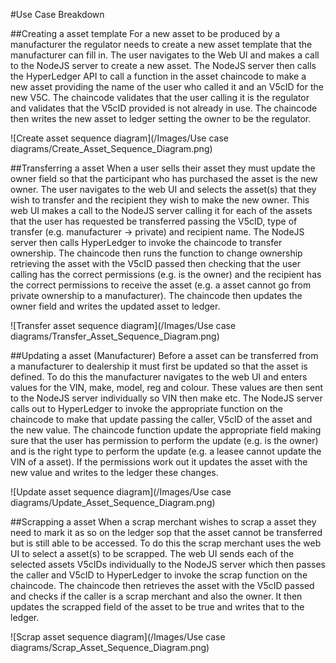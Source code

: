 #Use Case Breakdown

##Creating a asset template
For a new asset to be produced by a manufacturer the regulator needs to create a new asset template that the manufacturer can fill in. The user navigates to the Web UI and makes a call to the NodeJS server to create a new asset. The NodeJS server then calls the HyperLedger API to call a function in the asset chaincode to make a new asset providing the name of the user who called it and an V5cID for the new V5C. The chaincode validates that the user calling it is the regulator and validates that the V5cID provided is not already in use. The chaincode then writes the new asset to ledger setting the owner to be the regulator.

![Create asset sequence diagram](/Images/Use case diagrams/Create_Asset_Sequence_Diagram.png)

##Transferring a asset
When a user sells their asset they must update the owner field so that the participant who has purchased the asset is the new owner. The user navigates to the web UI and selects the asset(s) that they wish to transfer and the recipient they wish to make the new owner. This web UI makes a call to the NodeJS server calling it for each of the assets that the user has requested be transferred passing the V5cID, type of transfer (e.g. manufacturer → private) and recipient name. The NodeJS server then calls HyperLedger to invoke the chaincode to transfer ownership. The chaincode then runs the function to change ownership retrieving the asset with the V5cID passed then checking that the user calling has the correct permissions (e.g. is the owner) and the recipient has the correct permissions to receive the asset (e.g. a asset cannot go from private ownership to a manufacturer). The chaincode then updates the owner field and writes the updated asset to ledger.

![Transfer asset sequence diagram](/Images/Use case diagrams/Transfer_Asset_Sequence_Diagram.png)

##Updating a asset (Manufacturer)
Before a asset can be transferred from a manufacturer to dealership it must first be updated so that the asset is defined. To do this the manufacturer navigates to the web UI and enters values for the VIN, make, model, reg and colour. These values are then sent to the NodeJS server individually so VIN then make etc. The NodeJS server calls out to HyperLedger to invoke the appropriate function on the chaincode to make that update passing the caller, V5cID of the asset and the new value. The chaincode function update the appropriate field making sure that the user has permission to perform the update (e.g. is the owner) and is the right type to perform the update (e.g. a leasee cannot update the VIN of a asset). If the permissions work out it updates the asset with the new value and writes to the ledger these changes.

![Update asset sequence diagram](/Images/Use case diagrams/Update_Asset_Sequence_Diagram.png)
 
##Scrapping a asset
When a scrap merchant wishes to scrap a asset they need to mark it as so on the ledger sop that the asset cannot be transferred but is still able to be accessed. To do this the scrap merchant uses the web UI to select a asset(s) to be scrapped. The web UI sends each of the selected assets V5cIDs individually to the NodeJS server which then passes the caller and V5cID to HyperLedger to invoke the scrap function on the chaincode. The chaincode then retrieves the asset with the V5cID passed and checks if the caller is a scrap merchant and also the owner. It then updates the scrapped field of the asset to be true and writes that to the ledger. 
 
![Scrap asset sequence diagram](/Images/Use case diagrams/Scrap_Asset_Sequence_Diagram.png)
